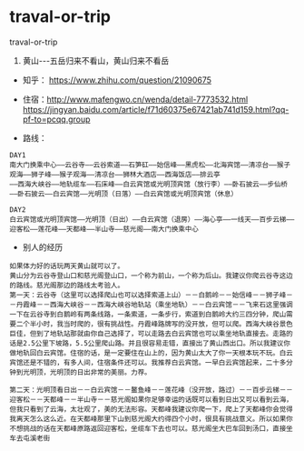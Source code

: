 # traval-or-trip
traval-or-trip


1. 黄山---五岳归来不看山，黄山归来不看岳

* 知乎： https://www.zhihu.com/question/21090675
* 住宿：http://www.mafengwo.cn/wenda/detail-7773532.html  
  https://jingyan.baidu.com/article/f71d60375e67421ab741d159.html?qq-pf-to=pcqq.group

* 路线：
```
DAY1 
南大门换乘中心——云谷寺——云谷索道——石笋矼——始信峰——黑虎松——北海宾馆——清凉台——猴子观海——狮子峰——猴子观海——清凉台——狮林大酒店——西海饭店——排云亭
——西海大峡谷——地轨缆车——石床峰——白云宾馆或光明顶宾馆（放行李）——卧石披云——步仙桥——卧石披云——白云宾馆——光明顶（日落）——白云宾馆或光明顶宾馆（休息）

DAY2
白云宾馆或光明顶宾馆——光明顶（日出）——白云宾馆（退房）——海心亭——一线天——百步云梯——迎客松——莲花峰——天都峰——半山寺——慈光阁——南大门换乘中心

```

* 别人的经历

```
如果体力好的话玩两天黄山就可以了。
黄山分为云谷寺登山口和慈光阁登山口，一个称为前山，一个称为后山。我建议你爬云谷寺这边的路线。慈光阁那边的路线太考验人。
第一天：云谷寺（这里可以选择爬山也可以选择索道上山）－－白鹅岭－－始信峰－－狮子峰－－丹霞峰－－西海大峡谷－－西海大峡谷地轨站（乘坐地轨）－－白云宾馆－－飞来石这里强调一下在云谷寺到白鹅岭有两条线路，一条索道，一条步行，索道到白鹅岭大约三四分钟，爬山需要二个半小时，我当时爬的，很有挑战性。丹霞峰路牌写的没开放，但可以爬。西海大峡谷景色巨佳，但到了地轨站那就由你自己选择了，可以走路去白云宾馆也可以乘坐地轨直接去。走路的话是2.5公里下坡路，5.5公里爬山路。并且很容易走错，直接出了黄山西出口。所以我建议你做地轨回白云宾馆。住宿的话，是一定要住在山上的，因为黄山太大了你一天根本玩不玩。白云宾馆还是不错的，有多人间，住宿条件还可以。我推荐白云宾馆。一早白云宾馆起来，二十多分钟到光明顶，光明顶的日出非常的美丽。力荐。

第二天：光明顶看日出－－白云宾馆－－鳌鱼峰－－莲花峰（没开放，路过）－－百步云梯－－迎客松－－天都峰－－半山寺－－慈光阁如果你足够幸运的话既可以看到日出又可以看到云海，但我只看到了云海，太壮观了，美的无法形容。天都峰我建议你爬一下，爬上了天都峰你会觉得我离天怎么这么近。在天都峰那里下山到慈光阁大约得四个小时，很具有挑战意义。所以如果你不想挑战的话在天都峰原路返回迎客松，坐缆车下去也可以。慈光阁坐大巴车回到汤口，直接坐车去屯溪老街
```
